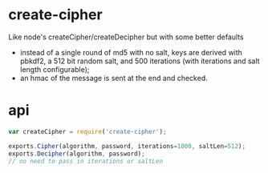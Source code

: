 create-cipher
====


Like node's createCipher/createDecipher but with some better defaults

- instead of a single round of md5 with no salt, keys are derived with pbkdf2, a 512 bit random salt, and 500 iterations (with iterations and salt length configurable);
- an hmac of the message is sent at the end and checked.

api
===

```js
var createCipher = require('create-cipher');

exports.Cipher(algorithm, password, iterations=1000, saltLen=512);
exports.Decipher(algorithm, password);
// no need to pass in iterations or saltLen
```